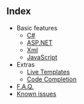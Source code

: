 ## Index

*   Basic features
    *   [C#](Basic/Code/readme.md)
    *   [ASP.NET](Basic/ASP-NET/readme.md)
    *   [Xml](Basic/Xml/readme.md)
    *   [JavaScript](Basic/JavaScript/readme.md)
*   Extras
    *   [Live Templates](Extras/LiveTemplates/readme.md)
    *   [Code Completion](Extras/CodeCompletion/readme.md)
* [F.A.Q.](faq.md)
* [Known issues](known_issues.md)

